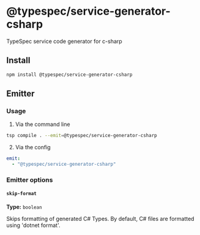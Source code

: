 # @typespec/service-generator-csharp

TypeSpec service code generator for c-sharp

## Install

```bash
npm install @typespec/service-generator-csharp
```

## Emitter

### Usage

1. Via the command line

```bash
tsp compile . --emit=@typespec/service-generator-csharp
```

2. Via the config

```yaml
emit:
  - "@typespec/service-generator-csharp"
```

### Emitter options

#### `skip-format`

**Type:** `boolean`

Skips formatting of generated C# Types. By default, C# files are formatted using 'dotnet format'.
